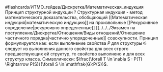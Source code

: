 #flashcards/ИТМО_гейдев/Дискретка/Математическая_индукция
Принцип структурной индукции
?
Структурная индукция - метод математического доказательства, обобщающий [[Математическая индукция|математическую индукцию]] на произвольные [[Рекурсивное определение|рекурсивно определенные]] [[../../../Экзамен на поступление/Дискретка/Отношения/Виды отношений/Отношение частичного порядка|частично упорядоченные]] совокупности.
Принцип формулируется как: если выполнение свойства $P$ для структуры $\mathfrak{G}$ следует из выполнения данного свойства для всех строго предшествующих ей структур, то свойство выполнено и для всех структур класса.
Символически: $\frac{\forall T \in \nabla S : P(T) \Rightarrow P(S)}{\forall S \in \mathfrak{G}:P(S)}$.
